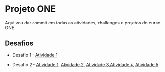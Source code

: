 
# Projeto ONE

Aqui vou dar commit em todas as atividades, challenges e projetos do curso ONE.



## Desafios
- Desafio 1  - [Atividade 1](https://github.com/weszzy/projeto-one/blob/main/app.js)

- Desafio 2 - [Atividade 1](https://github.com/weszzy/projeto-one/blob/main/desafio2/atividade1.js), [Atividade 2](https://github.com/weszzy/projeto-one/blob/main/desafio2/atividade2.js), [Atividade 3](https://github.com/weszzy/projeto-one/blob/main/desafio2/atividade3.js),[Atividade 4](https://github.com/weszzy/projeto-one/blob/main/desafio2/atividade4.js), [Atividade 5](https://github.com/weszzy/projeto-one/blob/main/desafio2/atividade5.js)


